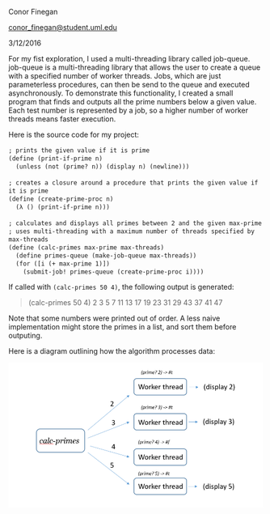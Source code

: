 Conor Finegan

conor_finegan@student.uml.edu

3/12/2016

For my fist exploration, I used a multi-threading library called job-queue. job-queue is a multi-threading library that allows the user to create a queue with a specified number of worker threads. Jobs, which are just parameterless procedures, can then be send to the queue and executed asynchronously. To demonstrate this functionality, I created a small program that finds and outputs all the prime numbers below a given value. Each test number is represented by a job, so a higher number of worker threads means faster execution.

Here is the source code for my project:
```
; prints the given value if it is prime
(define (print-if-prime n)
  (unless (not (prime? n)) (display n) (newline)))

; creates a closure around a procedure that prints the given value if it is prime
(define (create-prime-proc n)
  (λ () (print-if-prime n)))

; calculates and displays all primes between 2 and the given max-prime
; uses multi-threading with a maximum number of threads specified by max-threads
(define (calc-primes max-prime max-threads)
  (define primes-queue (make-job-queue max-threads))
  (for ([i (+ max-prime 1)])
    (submit-job! primes-queue (create-prime-proc i))))
```

If called with `(calc-primes 50 4)`, the following output is generated:
> (calc-primes 50 4)
2
3
5
7
11
13
17
19
23
31
29
43
37
41
47

Note that some numbers were printed out of order. A less naive implementation might store the primes in a list, and sort them before outputing.

Here is a diagram outlining how the algorithm processes data:

![job-queue diagram](https://raw.githubusercontent.com/cfinegan/FP1/master/jobs_desc.png)
